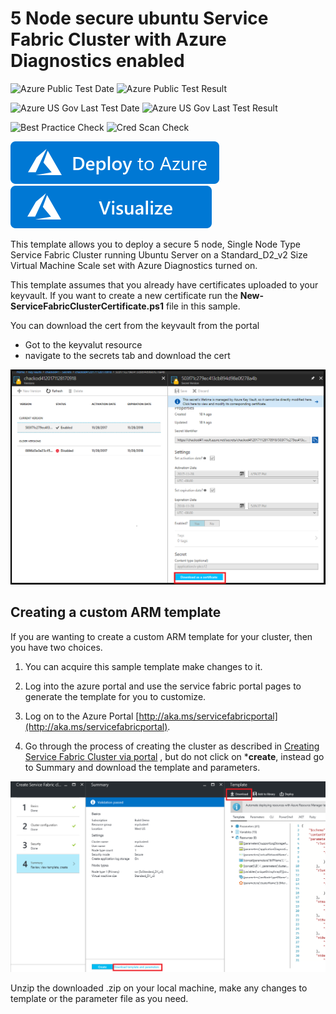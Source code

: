 # 5 Node secure ubuntu Service Fabric Cluster with Azure Diagnostics enabled

![Azure Public Test Date](https://azurequickstartsservice.blob.core.windows.net/badges/quickstarts/microsoft.servicefabric/5-vm-ubuntu-1-nodetypes-secure/PublicLastTestDate.svg)
![Azure Public Test Result](https://azurequickstartsservice.blob.core.windows.net/badges/quickstarts/microsoft.servicefabric/5-vm-ubuntu-1-nodetypes-secure/PublicDeployment.svg)

![Azure US Gov Last Test Date](https://azurequickstartsservice.blob.core.windows.net/badges/quickstarts/microsoft.servicefabric/5-vm-ubuntu-1-nodetypes-secure/FairfaxLastTestDate.svg)
![Azure US Gov Last Test Result](https://azurequickstartsservice.blob.core.windows.net/badges/quickstarts/microsoft.servicefabric/5-vm-ubuntu-1-nodetypes-secure/FairfaxDeployment.svg)

![Best Practice Check](https://azurequickstartsservice.blob.core.windows.net/badges/quickstarts/microsoft.servicefabric/5-vm-ubuntu-1-nodetypes-secure/BestPracticeResult.svg)
![Cred Scan Check](https://azurequickstartsservice.blob.core.windows.net/badges/quickstarts/microsoft.servicefabric/5-vm-ubuntu-1-nodetypes-secure/CredScanResult.svg)

[![Deploy to Azure](https://raw.githubusercontent.com/Azure/azure-quickstart-templates/master/1-CONTRIBUTION-GUIDE/images/deploytoazure.svg?sanitize=true)](https://portal.azure.com/#create/Microsoft.Template/uri/https%3a%2f%2fraw.githubusercontent.com%2fAzure%2fazure-quickstart-templates%2fmaster%2fquickstarts%2fmicrosoft.servicefabric%2f5-vm-ubuntu-1-nodetypes-secure%2fazuredeploy.json)
[![Visualize](https://raw.githubusercontent.com/Azure/azure-quickstart-templates/master/1-CONTRIBUTION-GUIDE/images/visualizebutton.svg?sanitize=true)](http://armviz.io/#/?load=https%3a%2f%2fraw.githubusercontent.com%2fAzure%2fazure-quickstart-templates%2fmaster%2fquickstarts%2fmicrosoft.servicefabric%2f5-vm-ubuntu-1-nodetypes-secure%2fazuredeploy.json)

This template allows you to deploy a secure 5 node, Single Node Type Service Fabric Cluster running Ubuntu Server on a Standard_D2_v2 Size Virtual Machine Scale set with Azure Diagnostics turned on. 

This template assumes that you already have certificates uploaded to your keyvault.  If you want to create a new certificate run the **New-ServiceFabricClusterCertificate.ps1** file in this sample.  

You can download the cert from the keyvault from the portal 
- Got to the keyvalut resource
- navigate to the secrets tab and download the cert

![DownloadCert]

## Creating a custom ARM template

If you are wanting to create a custom ARM template for your cluster, then you have two choices.

1. You can acquire this sample template make changes to it. 
2. Log into the azure portal and use the service fabric portal pages to generate the template for you to customize.
  1. Log on to the Azure Portal [http://aka.ms/servicefabricportal](http://aka.ms/servicefabricportal).

  2. Go through the process of creating the cluster as described in [Creating Service Fabric Cluster via portal](https://docs.microsoft.com/azure/service-fabric/service-fabric-cluster-creation-via-portal) , but do not click on ***create**, instead go to Summary and download the template and parameters.

 ![DownloadTemplate]

Unzip the downloaded .zip on your local machine, make any changes to template or the parameter file as you need.

<!--Image references-->
[DownloadTemplate]: ./DownloadTemplate.png
[DownloadCert]: ./DownloadCert.PNG


